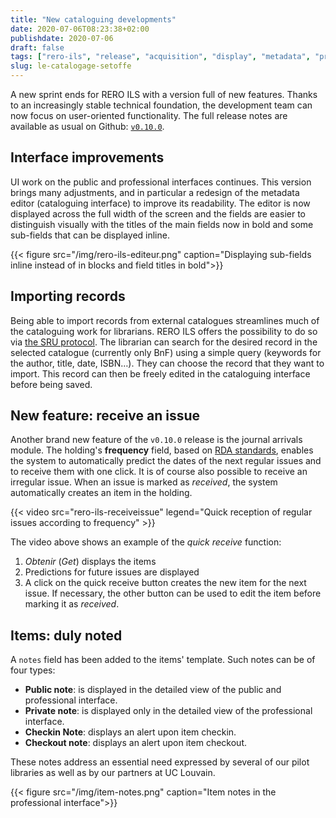 ```yaml
---
title: "New cataloguing developments"
date: 2020-07-06T08:23:38+02:00
publishdate: 2020-07-06
draft: false
tags: ["rero-ils", "release", "acquisition", "display", "metadata", "predictions"]
slug: le-catalogage-setoffe
---
```


A new sprint ends for RERO ILS with a version full of new features. Thanks to an increasingly stable technical foundation, the development team can now focus on user-oriented functionality. The full release notes are available as usual on Github: [`v0.10.0`][1].

<!--more-->

## Interface improvements

UI work on the public and professional interfaces continues. This version brings many adjustments, and in particular a redesign of the metadata editor (cataloguing interface) to improve its readability. The editor is now displayed across the full width of the screen and the fields are easier to distinguish visually with the titles of the main fields now in bold and some sub-fields that can be displayed inline.

{{< figure src="/img/rero-ils-editeur.png" caption="Displaying sub-fields inline instead of in blocks and field titles in bold">}}

## Importing records

Being able to import records from external catalogues streamlines much of the cataloguing work for librarians. RERO ILS offers the possibility to do so via [the SRU protocol][2]. The librarian can search for the desired record in the selected catalogue (currently only BnF) using a simple query (keywords for the author, title, date, ISBN…). They can choose the record that they want to import. This record can then be freely edited in the cataloguing interface before being saved.

## New feature: receive an issue

Another brand new feature of the `v0.10.0` release is the journal arrivals module. The holding's **frequency** field, based on [RDA standards][3], enables the system to automatically predict the dates of the next regular issues and to receive them with one click. It is of course also possible to receive an irregular issue. When an issue is marked as *received*, the system automatically creates an item in the holding. 

{{< video src="rero-ils-receiveissue" legend="Quick reception of regular issues according to frequency" >}}

The video above shows an example of the *quick receive* function:

1. *Obtenir* (*Get*) displays the items
1. Predictions for future issues are displayed
1. A click on the quick receive button creates the new item for the next issue. If necessary, the other button can be used to edit the item before marking it as *received*. 

## Items: duly noted

A `notes` field has been added to the items' template. Such notes can be of four types:

* **Public note**: is displayed in the detailed view of the public and professional interface.
* **Private note**: is displayed only in the detailed view of the professional interface.
* **Checkin Note**: displays an alert upon item checkin.
* **Checkout note**: displays an alert upon item checkout.

These notes address an essential need expressed by several of our pilot libraries as well as by our partners at UC Louvain.

{{< figure src="/img/item-notes.png" caption="Item notes in the professional interface">}}

[1]: https://github.com/rero/rero-ils/blob/master/RELEASE-NOTES.rst#v0100
[2]: https://www.bnf.fr/fr/protocole-sru-vue-densemble
[3]: http://www.rdaregistry.info/termList/frequency/